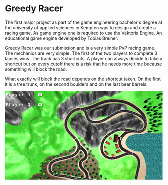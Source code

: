 # Greedy Racer

The first major project as part of the game engineering bachelor´s degree at the university of applied sciences in Kempten was to design and create a racing game. As game engine one is required to use the Vektoria Engine. An educational game engine developed by Tobias Breiner.

Greedy Racer was our submission and is a very simple PvP racing game. The mechanics are very simple. The first of the two players to complete 3 lapses wins. The track has 3 shortcuts. A player can always decide to take a shortcut but on every cutoff there is a risk that he needs more time because something will block the road.

What exactly will block the road depends on the shortcut taken. On the first it is a tree trunk, on the second boulders and on the last beer barrels.

![](resources/greedy-racer-screenshot-large.jpg)


